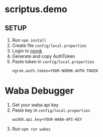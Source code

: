 # scriptus.demo

## SETUP
1. Run `npm install`
2. Create file `config/local.properties`
3. Login to [ngrok](https://dashboard.ngrok.com/)
4. Generate and copy AuthToken
5. Paste token in `config/local.properties`
   ```properties
   ngrok.auth.token=YOUR-NGROK-AUTH-TOKEN
   ```

# Waba Debugger
1. Get your waba api key
2. Paste key in `config/local.properties`
   ```properties
   wa360.api.key=YOUR-WABA-API-KEY
   ```
3. Run `npm run wabac`
   
 
